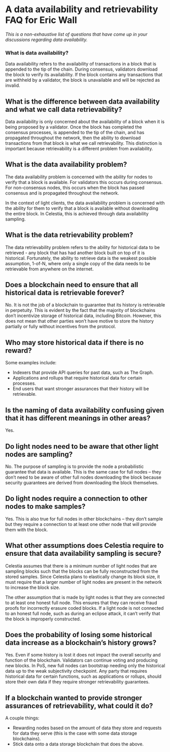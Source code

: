 # A data availability and retrievability FAQ for Eric Wall
*This is a non-exhaustive list of questions that have come up in your discussions regarding data availability.*

### What is data availability?
Data availability refers to the availability of transactions in a block that is appended to the tip of the chain. During consensus, validators download the block to verify its availability. If the block contains any transactions that are withheld by a validator, the block is unavailable and will be rejected as invalid.

## What is the difference between data availability and what we call data retrievability?
Data availability is only concerned about the availability of a block when it is being proposed by a validator. Once the block has completed the consensus processes, is appended to the tip of the chain, and has propagated throughout the network, then the ability to download transactions from that block is what we call retrievability. This distinction is important because retrievability is a different problem from availability.

## What is the data availability problem?
The data availability problem is concerned with the ability for nodes to verify that a block is available. For validators this occurs during consensus. For non-consensus nodes, this occurs when the block has passed consensus and is propagated throughout the network.

In the context of light clients, the data availability problem is concerned with the ability for them to verify that a block is available without downloading the entire block. In Celestia, this is achieved through data availability sampling.

## What is the data retrievability problem?
The data retrievability problem refers to the ability for historical data to be retrieved - any block that has had another block built on top of it is historical. Fortunately, the ability to retrieve data is the weakest possible assumption, 1-of-N, where only a single copy of the data needs to be retrievable from anywhere on the internet. 

## Does a blockchain need to ensure that all historical data is retrievable forever?
No. It is not the job of a blockchain to guarantee that its history is retrievable in perpetuity. This is evident by the fact that the majority of blockchains don’t incentivize storage of historical data, including Bitcoin. However, this does not mean that other parties won’t have motive to store the history partially or fully without incentives from the protocol. 

## Who may store historical data if there is no reward?
Some examples include:
- Indexers that provide API queries for past data, such as The Graph.
- Applications and rollups that require historical data for certain processes.
- End users that want stronger assurances that their history will be retrievable.

## Is the naming of data availability confusing given that it has different meanings in other areas?
Yes.

## Do light nodes need to be aware that other light nodes are sampling?
No. The purpose of sampling is to provide the node a probabilistic guarantee that data is available. This is the same case for full nodes – they don’t need to be aware of other full nodes downloading the block because security guarantees are derived from downloading the block themselves.

## Do light nodes require a connection to other nodes to make samples?
Yes. This is also true for full nodes in other blockchains – they don’t sample but they require a connection to at least one other node that will provide them with the block.

## What other assumptions does Celestia require to ensure that data availability sampling is secure?
Celestia assumes that there is a minimum number of light nodes that are sampling blocks such that the blocks can be fully reconstructed from the stored samples. Since Celestia plans to elastically change its block size, it must require that a larger number of light nodes are present in the network to increase the block size. 

The other assumption that is made by light nodes is that they are connected to at least one honest full node. This ensures that they can receive fraud proofs for incorrectly erasure coded blocks. If a light node is not connected to an honest full node, such as during an eclipse attack, it can’t verify that the block is improperly constructed.

## Does the probability of losing some historical data increase as a blockchain’s history grows?
Yes. Even if some history is lost it does not impact the overall security and function of the blockchain. Validators can continue voting and producing new blocks. In PoS, new full nodes can bootstrap needing only the historical data up to the weak subjectivity checkpoint. Any party that requires historical data for certain functions, such as applications or rollups, should store their own data if they require stronger retrievability guarantees.

## If a blockchain wanted to provide stronger assurances of retrievability, what could it do?
A couple things:
- Rewarding nodes based on the amount of data they store and requests for data they serve (this is the case with some data storage blockchains).
- Stick data onto a data storage blockchain that does the above.

